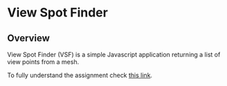 # View Spot Finder

## Overview

View Spot Finder (VSF) is a simple Javascript application returning a
list of view points from a mesh.

To fully understand the assignment check
[this link](https://github.com/Tinux-18/view-spot-finder/blob/master/Assignment.pdf).

